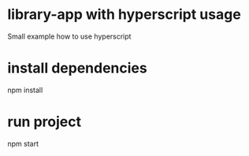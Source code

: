 # library-app with hyperscript usage
Small example how to use hyperscript

# install dependencies
npm install

# run project
npm start
